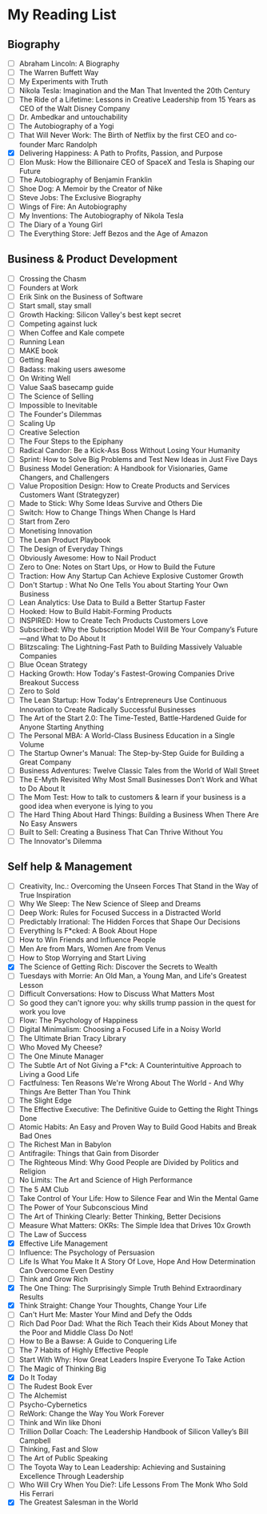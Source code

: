 # My Reading List

## Biography
- [ ] Abraham Lincoln: A Biography
- [ ] The Warren Buffett Way
- [ ] My Experiments with Truth
- [ ] Nikola Tesla: Imagination and the Man That Invented the 20th Century
- [ ] The Ride of a Lifetime: Lessons in Creative Leadership from 15 Years as CEO of the Walt Disney Company
- [ ] Dr. Ambedkar and untouchability
- [ ] The Autobiography of a Yogi
- [ ] That Will Never Work: The Birth of Netflix by the first CEO and co-founder Marc Randolph
- [x] Delivering Happiness: A Path to Profits, Passion, and Purpose
- [ ] Elon Musk: How the Billionaire CEO of SpaceX and Tesla is Shaping our Future
- [ ] The Autobiography of Benjamin Franklin
- [ ] Shoe Dog: A Memoir by the Creator of Nike
- [ ] Steve Jobs: The Exclusive Biography
- [ ] Wings of Fire: An Autobiography
- [ ] My Inventions: The Autobiography of Nikola Tesla
- [ ] The Diary of a Young Girl
- [ ] The Everything Store: Jeff Bezos and the Age of Amazon

## Business & Product Development

- [ ] Crossing the Chasm
- [ ] Founders at Work
- [ ] Erik Sink on the Business of Software
- [ ] Start small, stay small
- [ ] Growth Hacking: Silicon Valley's best kept secret
- [ ] Competing against luck
- [ ] When Coffee and Kale compete
- [ ] Running Lean
- [ ] MAKE book
- [ ] Getting Real
- [ ] Badass: making users awesome
- [ ] On Writing Well
- [ ] Value SaaS basecamp guide
- [ ] The Science of Selling
- [ ] Impossible to Inevitable
- [ ] The Founder's Dilemmas
- [ ] Scaling Up
- [ ] Creative Selection
- [ ] The Four Steps to the Epiphany
- [ ] Radical Candor: Be a Kick-Ass Boss Without Losing Your Humanity
- [ ] Sprint: How to Solve Big Problems and Test New Ideas in Just Five Days
- [ ] Business Model Generation: A Handbook for Visionaries, Game Changers, and Challengers
- [ ] Value Proposition Design: How to Create Products and Services Customers Want (Strategyzer)
- [ ] Made to Stick: Why Some Ideas Survive and Others Die
- [ ] Switch: How to Change Things When Change Is Hard
- [ ] Start from Zero
- [ ] Monetising Innovation
- [ ] The Lean Product Playbook
- [ ] The Design of Everyday Things
- [ ] Obviously Awesome: How to Nail Product
- [ ] Zero to One: Notes on Start Ups, or How to Build the Future
- [ ] Traction: How Any Startup Can Achieve Explosive Customer Growth
- [ ] Don't Startup : What No One Tells You about Starting Your Own Business
- [ ] Lean Analytics: Use Data to Build a Better Startup Faster
- [ ] Hooked: How to Build Habit-Forming Products
- [ ] INSPIRED: How to Create Tech Products Customers Love
- [ ] Subscribed: Why the Subscription Model Will Be Your Company’s Future—and What to Do About It
- [ ] Blitzscaling: The Lightning-Fast Path to Building Massively Valuable Companies
- [ ] Blue Ocean Strategy
- [ ] Hacking Growth: How Today's Fastest-Growing Companies Drive Breakout Success
- [ ] Zero to Sold
- [ ] The Lean Startup: How Today's Entrepreneurs Use Continuous Innovation to Create Radically Successful Businesses
- [ ] The Art of the Start 2.0: The Time-Tested, Battle-Hardened Guide for Anyone Starting Anything
- [ ] The Personal MBA: A World-Class Business Education in a Single Volume
- [ ] The Startup Owner's Manual: The Step-by-Step Guide for Building a Great Company
- [ ] Business Adventures: Twelve Classic Tales from the World of Wall Street
- [ ] The E-Myth Revisited Why Most Small Businesses Don’t Work and What to Do About It
- [ ] The Mom Test: How to talk to customers & learn if your business is a good idea when everyone is lying to you
- [ ] The Hard Thing About Hard Things: Building a Business When There Are No Easy Answers
- [ ] Built to Sell: Creating a Business That Can Thrive Without You
- [ ] The Innovator's Dilemma

## Self help & Management
- [ ] Creativity, Inc.: Overcoming the Unseen Forces That Stand in the Way of True Inspiration
- [ ] Why We Sleep: The New Science of Sleep and Dreams
- [ ] Deep Work: Rules for Focused Success in a Distracted World
- [ ] Predictably Irrational: The Hidden Forces that Shape Our Decisions
- [ ] Everything Is F*cked: A Book About Hope
- [ ] How to Win Friends and Influence People
- [ ] Men Are from Mars, Women Are from Venus
- [ ] How to Stop Worrying and Start Living
- [x] The Science of Getting Rich: Discover the Secrets to Wealth
- [ ] Tuesdays with Morrie: An Old Man, a Young Man, and Life's Greatest Lesson
- [ ] Difficult Conversations: How to Discuss What Matters Most
- [ ] So good they can't ignore you: why skills trump passion in the quest for work you love
- [ ] Flow: The Psychology of Happiness
- [ ] Digital Minimalism: Choosing a Focused Life in a Noisy World
- [ ] The Ultimate Brian Tracy Library
- [ ] Who Moved My Cheese?
- [ ] The One Minute Manager
- [ ] The Subtle Art of Not Giving a F*ck: A Counterintuitive Approach to Living a Good Life
- [ ] Factfulness: Ten Reasons We're Wrong About The World - And Why Things Are Better Than You Think
- [ ] The Slight Edge
- [ ] The Effective Executive: The Definitive Guide to Getting the Right Things Done
- [ ] Atomic Habits: An Easy and Proven Way to Build Good Habits and Break Bad Ones
- [ ] The Richest Man in Babylon
- [ ] Antifragile: Things that Gain from Disorder
- [ ] The Righteous Mind: Why Good People are Divided by Politics and Religion
- [ ] No Limits: The Art and Science of High Performance
- [ ] The 5 AM Club
- [ ] Take Control of Your Life: How to Silence Fear and Win the Mental Game
- [ ] The Power of Your Subconscious Mind
- [ ] The Art of Thinking Clearly: Better Thinking, Better Decisions
- [ ] Measure What Matters: OKRs: The Simple Idea that Drives 10x Growth
- [ ] The Law of Success
- [X] Effective Life Management
- [ ] Influence: The Psychology of Persuasion
- [ ] Life Is What You Make It A Story Of Love, Hope And How Determination Can Overcome Even Destiny
- [ ] Think and Grow Rich
- [X] The One Thing: The Surprisingly Simple Truth Behind Extraordinary Results
- [X] Think Straight: Change Your Thoughts, Change Your Life
- [ ] Can't Hurt Me: Master Your Mind and Defy the Odds
- [ ] Rich Dad Poor Dad: What the Rich Teach their Kids About Money that the Poor and Middle Class Do Not!
- [ ] How to Be a Bawse: A Guide to Conquering Life
- [ ] The 7 Habits of Highly Effective People
- [ ] Start With Why: How Great Leaders Inspire Everyone To Take Action
- [ ] The Magic of Thinking Big
- [x] Do It Today
- [ ] The Rudest Book Ever
- [ ] The Alchemist
- [ ] Psycho-Cybernetics
- [ ] ReWork: Change the Way You Work Forever
- [ ] Think and Win like Dhoni
- [ ] Trillion Dollar Coach: The Leadership Handbook of Silicon Valley’s Bill Campbell
- [ ] Thinking, Fast and Slow
- [ ] The Art of Public Speaking
- [ ] The Toyota Way to Lean Leadership: Achieving and Sustaining Excellence Through Leadership
- [ ] Who Will Cry When You Die?: Life Lessons From The Monk Who Sold His Ferrari
- [x] The Greatest Salesman in the World
